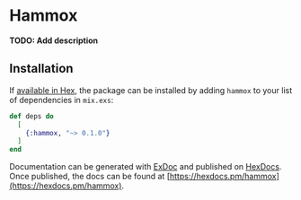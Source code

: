# Hammox

**TODO: Add description**

## Installation

If [available in Hex](https://hex.pm/docs/publish), the package can be installed
by adding `hammox` to your list of dependencies in `mix.exs`:

```elixir
def deps do
  [
    {:hammox, "~> 0.1.0"}
  ]
end
```

Documentation can be generated with [ExDoc](https://github.com/elixir-lang/ex_doc)
and published on [HexDocs](https://hexdocs.pm). Once published, the docs can
be found at [https://hexdocs.pm/hammox](https://hexdocs.pm/hammox).

